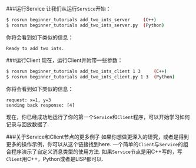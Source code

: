 ###运行Service
让我们从运行`Service`开始：
```sh
$ rosrun beginner_tutorials add_two_ints_server     (C++)
$ rosrun beginner_tutorials add_two_ints_server.py  (Python)
```
你将会看到如下类似的信息：
```
Ready to add two ints.
```
###运行Client
现在，运行Client并附带一些参数：
```sh
$ rosrun beginner_tutorials add_two_ints_client 1 3     (C++)
$ rosrun beginner_tutorials add_two_ints_client.py 1 3  (Python)
```
你将会看到如下类似的信息：
```
request: x=1, y=3
sending back response: [4]
```
现在，你已经成功地运行了你的第一个`Service`和`Client`程序，可以开始学习如何记录与回放数据了.

###关于Service和Client节点的更多例子
如果你想做更深入的研究，或者是得到更多的操作示例，你可以从这个链接找到here. 一个简单的`Client`与`Service`的组合程序演示了自定义消息类型的使用方法. 如果`Service`节点是用C++写的，写`Client`用C++，Python或者是LISP都可以.